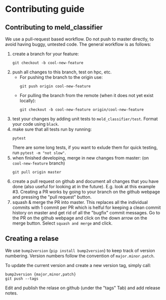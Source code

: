 Contributing guide
==================

Contributing to meld_classifier
-------------------------------

We use a pull-request based workflow. Do not push to master directly, to avoid having buggy, untested code.
The general workflow is as follows:

1. create a branch for your feature: 
	```
	git checkout -b cool-new-feature
	```
2. push all changes to this branch, test on hpc, etc. 
	- For pushing the branch to the origin use: 
		```
		git push origin cool-new-feature
		```
	- For pulling the branch from the remote (when it does not yet exist locally): 
		```
		git checkout -b cool-new-feature origin/cool-new-feature
		```
4. test your changes by adding unit tests to `meld_classifier/test`. Format your code using `black`.
5. make sure that all tests run by running:
	```
	pytest
	```
	There are some long tests, if you want to exlude them for quick testing, run `pytest -m "not slow"`. 
3. when finished developing, merge in new changes from master: (on `cool-new-feature` branch) 
	```
	git pull origin master
	```
4. create a pull request on github and document all changes that you have done (also useful for looking at in the future). E.g. look at this example #3. Creating a PR works by going to your branch on the github webpage and pressing the "pull request" button. 
5. squash & merge the PR into master. This replaces all the individual commits with 1 commit per PR which is helful for keeping a clean commit history on master and get rid of all the "bugfix" commit messages. Go to the PR on the github webpage and click on the down arrow on the merge button. Select `squash and merge` and click. 


Creating a relase
-----------------

We use `bump2version` (``pip install bump2version``) to keep track of version numbering. 
Version numbers follow the convention of ``major.minor.patch``.

To update the current version and create a new version tag, simply call:

    bump2version {major,minor,patch}
    git push --tags

Edit and publish the relase on github (under the "tags" Tab) and add release notes.
